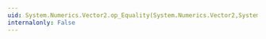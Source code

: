 ```yaml
---
uid: System.Numerics.Vector2.op_Equality(System.Numerics.Vector2,System.Numerics.Vector2)
internalonly: False
---
```

